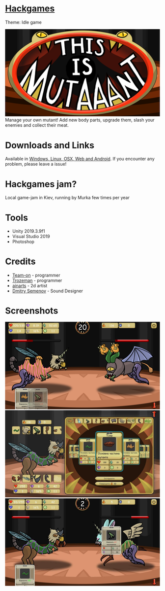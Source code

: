 # [Hackgames](https://www.facebook.com/hackgames.in.ua)
Theme: Idle game  

![Cover](Screenshots/Title.png)  
Manage your own mutant! Add new body parts, upgrade them, slash your enemies and collect their meat.  

# Downloads and Links
Available in [Windows, Linux, OSX, Web and Android](https://teamon.itch.io/this-is-mutaaant). If you encounter any problem, please leave a issue!

# Hackgames jam?
Local game-jam in Kiev, running by Murka few times per year

# Tools
 * Unity 2019.3.9f1
 * Visual Studio 2019
 * Photoshop

# Credits
 * [Team-on](https://github.com/Team-on) - programmer
 * [Trozeman](https://github.com/Trozeman) - programmer
 * [ainarts](https://www.artstation.com/ainarts) - 2d artist
 * [Dmitry Semenov](https://www.youtube.com/watch?v=zscyS1aLA28&feature=youtu.be) - Sound Designer

# Screenshots
![Screenshot1](Screenshots/Ua/3.png)  
![Screenshot2](Screenshots/Ua/5.jpg)  
![Screenshot3](Screenshots/Ua/7.jpg)  
